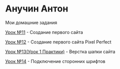 # Анучин Антон
Мои домашние задания


[Урок №11](AnuchinAO.github.io/lesson_9/index.html "Создание первого сайта с использованием Bootstrap") - Создание первого сайта


[Урок №12](https://anuchinao.github.io/Lesson_13/ "Создание страницы по принцыпу PixelPerfect") - Создание первого сайта Pixel Perfect


[Урок №13(Урок 1 Практики)](https://AnuchinAO.github.io/Lesson_11/ "Верстка шапки сайта") - Верстка шапки сайта


[Урок №14](https://AnuchinAO.github.io/Lesson_14/ "Знакомство со шрифтами") - Подключение сторонних шрифтов


